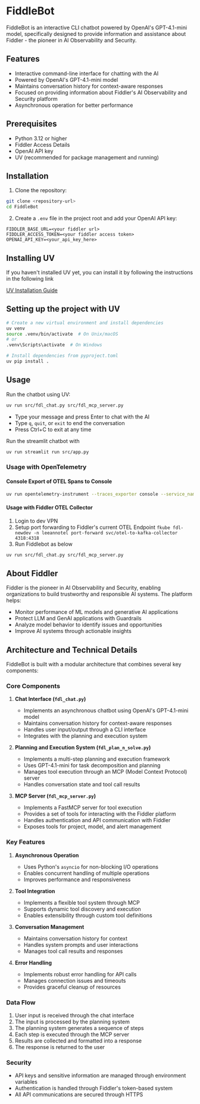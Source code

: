 # FiddleBot

FiddleBot is an interactive CLI chatbot powered by OpenAI's GPT-4.1-mini model, specifically designed to provide information and assistance about Fiddler - the pioneer in AI Observability and Security.

## Features

- Interactive command-line interface for chatting with the AI
- Powered by OpenAI's GPT-4.1-mini model
- Maintains conversation history for context-aware responses
- Focused on providing information about Fiddler's AI Observability and Security platform
- Asynchronous operation for better performance

## Prerequisites

- Python 3.12 or higher
- Fiddler Access Details
- OpenAI API key
- UV (recommended for package management and running)

## Installation

1. Clone the repository:
```bash
git clone <repository-url>
cd FiddleBot
```

2. Create a `.env` file in the project root and add your OpenAI API key:
```
FIDDLER_BASE_URL=<your fiddler url>
FIDDLER_ACCESS_TOKEN=<your fiddler access token>
OPENAI_API_KEY=<your_api_key_here>
```

## Installing UV

If you haven't installed UV yet, you can install it by following the instructions in the following link

[UV Installation Guide](https://docs.astral.sh/uv/getting-started/installation/)

## Setting up the project with UV

```bash
# Create a new virtual environment and install dependencies
uv venv
source .venv/bin/activate  # On Unix/macOS
# or
.venv\Scripts\activate  # On Windows

# Install dependencies from pyproject.toml
uv pip install .
```

## Usage

Run the chatbot using UV:
```bash
uv run src/fdl_chat.py src/fdl_mcp_server.py
```

- Type your message and press Enter to chat with the AI
- Type `q`, `quit`, or `exit` to end the conversation
- Press Ctrl+C to exit at any time

Run the streamlit chatbot with
```bash
uv run streamlit run src/app.py
```

### Usage with OpenTelemetry 

#### Console Export of OTEL Spans to Console
```bash
uv run opentelemetry-instrument --traces_exporter console --service_name fiddlebot_local python src/fdl_chat.py src/fdl_mcp_server.py
```

#### Usage with Fiddler OTEL Collector

1. Login to dev VPN
2. Setup port forwarding to Fiddler's current OTEL Endpoint
   ```fkube fdl-newdev -n leeannotel port-forward svc/otel-to-kafka-collector 4318:4318```
3. Run Fiddlebot as below
```bash
uv run src/fdl_chat.py src/fdl_mcp_server.py
```

## About Fiddler

Fiddler is the pioneer in AI Observability and Security, enabling organizations to build trustworthy and responsible AI systems. The platform helps:

- Monitor performance of ML models and generative AI applications
- Protect LLM and GenAI applications with Guardrails
- Analyze model behavior to identify issues and opportunities
- Improve AI systems through actionable insights

## Architecture and Technical Details

FiddleBot is built with a modular architecture that combines several key components:

### Core Components

1. **Chat Interface (`fdl_chat.py`)**
   - Implements an asynchronous chatbot using OpenAI's GPT-4.1-mini model
   - Maintains conversation history for context-aware responses
   - Handles user input/output through a CLI interface
   - Integrates with the planning and execution system

2. **Planning and Execution System (`fdl_plan_n_solve.py`)**
   - Implements a multi-step planning and execution framework
   - Uses GPT-4.1-mini for task decomposition and planning
   - Manages tool execution through an MCP (Model Context Protocol) server
   - Handles conversation state and tool call results

3. **MCP Server (`fdl_mcp_server.py`)**
   - Implements a FastMCP server for tool execution
   - Provides a set of tools for interacting with the Fiddler platform
   - Handles authentication and API communication with Fiddler
   - Exposes tools for project, model, and alert management

### Key Features

1. **Asynchronous Operation**
   - Uses Python's `asyncio` for non-blocking I/O operations
   - Enables concurrent handling of multiple operations
   - Improves performance and responsiveness

2. **Tool Integration**
   - Implements a flexible tool system through MCP
   - Supports dynamic tool discovery and execution
   - Enables extensibility through custom tool definitions

3. **Conversation Management**
   - Maintains conversation history for context
   - Handles system prompts and user interactions
   - Manages tool call results and responses

4. **Error Handling**
   - Implements robust error handling for API calls
   - Manages connection issues and timeouts
   - Provides graceful cleanup of resources

### Data Flow

1. User input is received through the chat interface
2. The input is processed by the planning system
3. The planning system generates a sequence of steps
4. Each step is executed through the MCP server
5. Results are collected and formatted into a response
6. The response is returned to the user

### Security

- API keys and sensitive information are managed through environment variables
- Authentication is handled through Fiddler's token-based system
- All API communications are secured through HTTPS
